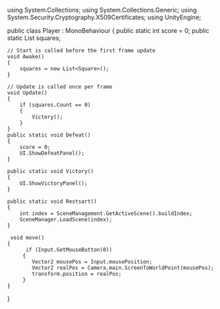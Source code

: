using System.Collections;
using System.Collections.Generic;
using System.Security.Cryptography.X509Certificates;
using UnityEngine;

public class Player : MonoBehaviour
{
    public static int score = 0;
    public static List<Square> squares;

    // Start is called before the first frame update
    void Awake()
    {
        squares = new List<Square>();
    }

    // Update is called once per frame
    void Update()
    {
        if (squares.Count == 0)
        {
            Victory();
        }
    }
    public static void Defeat()
    {
        score = 0;
        UI.ShowDefeatPanel();
    }

    public static void Victory()
    {
        UI.ShowVictoryPanel();
    }

    public static void Restsart()
    {
        int index = SceneManagement.GetActiveScene().buildIndex;
        SceneManager.LoadScene(index);
    }

     void move()
    {
          if (Input.GetMouseButton(0))
         {
            Vector2 mousePos = Input.mousePosition;
            Vector2 realPos = Camera.main.ScreenToWorldPoint(mousePos);
            transform.position = realPos;
         }
    }
}
